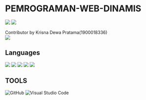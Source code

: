# PEMROGRAMAN-WEB-DINAMIS
<a href="#"><img src="https://img.shields.io/badge/Made%20for-VSCode-1f425f.svg"></a>
<a href="#"><img src="https://badgen.net/packagist/license/monolog/monolog"></a><br>

Contributor by Krisna Dewa Pratama(1900018336) <br>
<a href="https://www.instagram.com/krisdewa_/"><img src="https://img.shields.io/badge/Krisdewa_-%23E4405F.svg?style=for-the-badge&logo=Instagram&logoColor=white"></a>




## Languages 
<a href="#"><img src="https://img.shields.io/badge/HTML5-E34F26?style=for-the-badge&logo=html5&logoColor=white"></a>
<a href="#"><img src="https://img.shields.io/badge/CSS3-1572B6?style=for-the-badge&logo=css3&logoColor=white"></a>
<a href="#"><img src="https://img.shields.io/badge/PHP-777BB4?style=for-the-badge&logo=php&logoColor=white"></a>
<a href="#"><img src="https://img.shields.io/badge/MySQL-00000F?style=for-the-badge&logo=mysql&logoColor=white"></a>
<a href="#"><img src="https://img.shields.io/badge/Bootstrap-563D7C?style=for-the-badge&logo=bootstrap&logoColor=white"></a>

## TOOLS

<!-- <a href="#"><img src=""></a> -->
![GitHub](https://img.shields.io/badge/github-%23121011.svg?style=for-the-badge&logo=github&logoColor=white)
![Visual Studio Code](https://img.shields.io/badge/Visual%20Studio%20Code-0078d7.svg?style=for-the-badge&logo=visual-studio-code&logoColor=white)
